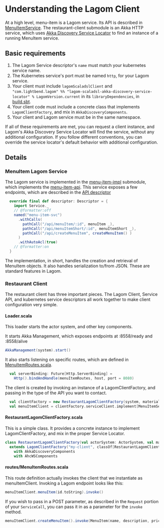 # Understanding the Lagom Client
At a high level, menu-item is a Lagom service.  Its API is described in [MenuItemService](../menu-item-api/src/main/scala/com/example/menuitem/api/MenuItemService.scala).  The restaurant-client submodule is an Akka HTTP service, which uses [Akka Discovery Service Locator](https://www.lagomframework.com/documentation/1.5.x/scala/AkkaDiscoveryIntegration.html) to find an instance of a running MenuItem service.

## Basic requirements

1. The Lagom Service descriptor's `name` must match your kubernetes service name.
2. The Kubernetes service's port must be named `http`, for your Lagom service.
3. Your client must include `lagomScaladslClient` and `"com.lightbend.lagom" %% "lagom-scaladsl-akka-discovery-service-locator" % LagomVersion.current` in its `libraryDependencies`, in [build.sbt](../build.sbt).
4. Your client code must include a concrete class that implements `LagomClientFactory`, and mix in `AkkaDiscoveryComponents`.
5. Your client and Lagom service must be in the same namespace.

If all of these requirements are met, you can request a client instance, and Lagom's Akka Discovery Service Locator will find the service, without any additional configuration.  If you follow different conventions, you can override the service locator's default behavior with additional configuration.

## Details

### MenuItem Lagom Service
The Lagom service is implemented in the [menu-item-impl](../menu-item-impl) submodule, which implements the [menu-item-api](../menu-item-api).  This service exposes a few endpoints, which are described in the [API descriptor](../menu-item-api/src/main/scala/com/example/menuitem/api/MenuItemService.scala#L33-44)

```scala
  override final def descriptor: Descriptor = {
    import Service._
    // @formatter:off
    named("menu-item-svc")
      .withCalls(
        pathCall("/api/menuItem/:id", menuItem _),
        pathCall("/api/menuItemShort/:id", menuItemShort _),
        pathCall("/api/createMenuItem", createMenuItem() )
      )
      .withAutoAcl(true)
    // @formatter:on
  }
```

The implementation, in short, handles the creation and retrieval of MenuItem objects.  It also handles serialization to/from JSON.  These are standard features in Lagom.

### Restaurant Client
The restaurant client has three important pieces.  The Lagom Client, Service API, and kubernetes service descriptors all work together to make client configuration very simple.

#### Loader.scala
This loader starts the actor system, and other key components.

It starts Akka Management, which exposes endpoints at <host>:8558/ready and <host>:8558/alive
```scala
AkkaManagement(system).start()
```

It also starts listening on specific routes, which are defined in [MenuItemRoutes.scala](#routesmenuitemroutesscala).

```scala
  val serverBinding: Future[Http.ServerBinding] =
    Http().bindAndHandle(menuItemRoutes, host, port = 8080)
```

The client is created by invoking an instance of a LagomClientFactory, and passing in the type of the API you want to contact.

```scala
  val clientFactory = new RestaurantLagomClientFactory(system, materializer)
  val menuItemClient = clientFactory.serviceClient.implement[MenuItemService]
```

#### RestaurantLagomClientFactory.scala
This is a simple class.  It provides a concrete instance to implement LagomClientFactory, and mix in the proper Service Locator.

```scala
class RestaurantLagomClientFactory(val actorSystem: ActorSystem, val materializer: Materializer)
  extends LagomClientFactory("my-client", classOf[RestaurantLagomClientFactory].getClassLoader)
    with AkkaDiscoveryComponents
    with AhcWSComponents
```

#### routes/MenuItemRoutes.scala
This route definition actually invokes the client that we instantiate as menuItemClient.  Invoking a Lagom endpoint looks like this:

```scala
menuItemClient.menuItem(id.toString).invoke()
```

If you wish to pass in a POST parameter, as described in the `Request` portion of your `ServiceCall`, you can pass it in as a parameter for the `invoke` method.

```scala
menuItemClient.createMenuItem().invoke(MenuItem(name, description, price))
``` 